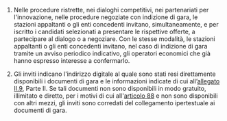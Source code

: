 1. Nelle procedure ristrette, nei dialoghi competitivi, nei partenariati per l'innovazione, nelle procedure negoziate con indizione di gara, le stazioni appaltanti o gli enti concedenti invitano, simultaneamente, e per iscritto i candidati selezionati a presentare le rispettive offerte, a partecipare al dialogo o a negoziare. Con le stesse modalità, le stazioni appaltanti o gli enti concedenti invitano, nel caso di indizione di gara tramite un avviso periodico indicativo, gli operatori economici che già hanno espresso interesse a confermarlo.

2. Gli inviti indicano l'indirizzo digitale al quale sono stati resi direttamente disponibili i documenti di gara e le informazioni indicate di cui all’[allegato II.9](/index.html?section=attachment-2-9&version=1), Parte II. Se tali documenti non sono disponibili in modo gratuito, illimitato e diretto, per i motivi di cui all'[articolo 88](/index.html?article=articolo-88&version=1) e non sono disponibili con altri mezzi, gli inviti sono corredati del collegamento ipertestuale ai documenti di gara.

